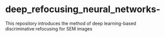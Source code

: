 # deep_refocusing_neural_networks-
This repository introduces the method of deep learning-based discriminative refocusing for SEM images
